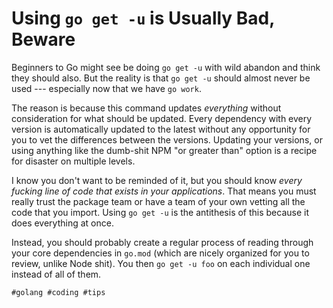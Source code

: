 # Using `go get -u` is Usually Bad, Beware

Beginners to Go might see be doing `go get -u` with wild abandon and
think they should also. But the reality is that `go get -u` should
almost never be used --- especially now that we have `go work`.

The reason is because this command updates *everything* without
consideration for what should be updated. Every dependency with every
version is automatically updated to the latest without any opportunity
for you to vet the differences between the versions. Updating your
versions, or using anything like the dumb-shit NPM "or greater than"
option is a recipe for disaster on multiple levels.

I know you don't want to be reminded of it, but you should know *every
fucking line of code that exists in your applications*. That means you
must really trust the package team or have a team of your own vetting
all the code that you import. Using `go get -u` is the antithesis of
this because it does everything at once.

Instead, you should probably create a regular process of reading through
your core dependencies in `go.mod` (which are nicely organized for you
to review, unlike Node shit). You then `go get -u foo` on each
individual one instead of all of them.

    #golang #coding #tips
